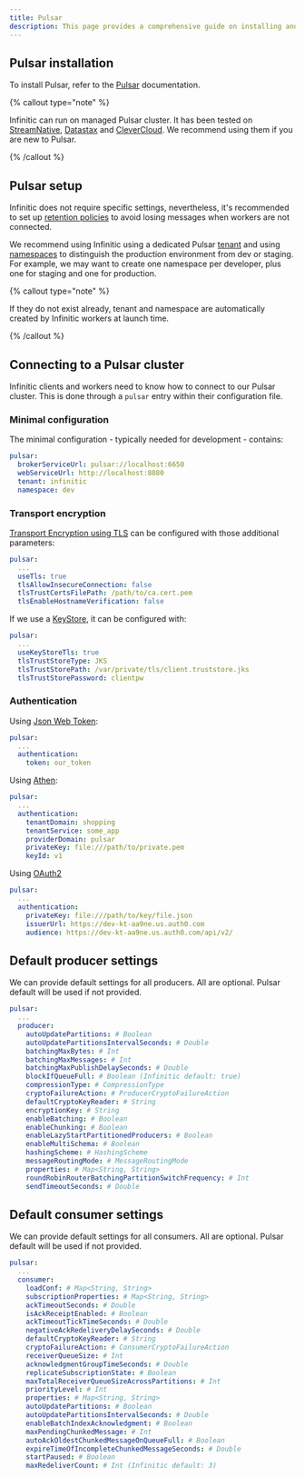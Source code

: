 ```yaml
---
title: Pulsar
description: This page provides a comprehensive guide on installing and setting up Apache Pulsar for use with Infinitic. It covers recommendations for managed Pulsar clusters, retention policies, and the creation of dedicated tenants and namespaces for environment separation. Additionally, it details the configuration needed to connect Infinitic clients and workers to a Pulsar cluster, including minimal setup for development, transport encryption, authentication methods, and default settings for producers and consumers to ensure reliable message handling.
---
```

## Pulsar installation

To install Pulsar, refer to the [Pulsar](http://pulsar.apache.org/docs/en/standalone/) documentation.

{% callout type="note"  %}

Infinitic can run on managed Pulsar cluster. It has been tested on [StreamNative](https://streamnative.io/), [Datastax](https://www.datastax.com/products/astra-streaming) and [CleverCloud](https://www.clever-cloud.com). We recommend using them if you are new to Pulsar.

{% /callout  %}

## Pulsar setup

Infinitic does not require specific settings, nevertheless, it's recommended to set up [retention policies](https://pulsar.apache.org/docs/en/cookbooks-retention-expiry/) to avoid losing messages when workers are not connected.

We recommend using Infinitic using a dedicated Pulsar [tenant](https://pulsar.apache.org/docs/en/concepts-multi-tenancy/#tenants) and using [namespaces](https://pulsar.apache.org/docs/en/concepts-multi-tenancy/#namespaces) to distinguish the production environment from dev or staging.
For example, we may want to create one namespace per developer, plus one for staging and one for production.

{% callout type="note"  %}

If they do not exist already, tenant and namespace are automatically created by Infinitic workers at launch time.

{% /callout  %}

## Connecting to a Pulsar cluster

Infinitic clients and workers need to know how to connect to our Pulsar cluster.
This is done through a `pulsar` entry within their configuration file.

### Minimal configuration

The minimal configuration - typically needed for development - contains:

```yaml
pulsar:
  brokerServiceUrl: pulsar://localhost:6650
  webServiceUrl: http://localhost:8080
  tenant: infinitic
  namespace: dev
```

### Transport encryption

[Transport Encryption using TLS](https://pulsar.apache.org/docs/en/security-tls-transport/#client-configuration) can be configured with those additional parameters:

```yaml
pulsar:
  ...
  useTls: true
  tlsAllowInsecureConnection: false
  tlsTrustCertsFilePath: /path/to/ca.cert.pem
  tlsEnableHostnameVerification: false
```

If we use a [KeyStore](https://pulsar.apache.org/docs/en/security-tls-keystore/#configuring-clients), it can be configured with:

```yaml
pulsar:
  ...
  useKeyStoreTls: true
  tlsTrustStoreType: JKS
  tlsTrustStorePath: /var/private/tls/client.truststore.jks
  tlsTrustStorePassword: clientpw
```

### Authentication

Using [Json Web Token](https://pulsar.apache.org/docs/en/security-jwt/):

```yaml
pulsar:
  ...
  authentication:
    token: our_token

```

Using [Athen](https://pulsar.apache.org/docs/en/security-athenz/#configure-clients-for-athenz):

```yaml
pulsar:
  ...
  authentication:
    tenantDomain: shopping
    tenantService: some_app
    providerDomain: pulsar
    privateKey: file:///path/to/private.pem
    keyId: v1
```

Using [OAuth2](https://pulsar.apache.org/docs/en/security-oauth2/#pulsar-client)

```yaml
pulsar:
  ...
  authentication:
    privateKey: file:///path/to/key/file.json
    issuerUrl: https://dev-kt-aa9ne.us.auth0.com
    audience: https://dev-kt-aa9ne.us.auth0.com/api/v2/
```

## Default producer settings

We can provide default settings for all producers. All are optional. Pulsar default will be used if not provided.

```yaml
pulsar:
  ...
  producer:
    autoUpdatePartitions: # Boolean
    autoUpdatePartitionsIntervalSeconds: # Double
    batchingMaxBytes: # Int
    batchingMaxMessages: # Int
    batchingMaxPublishDelaySeconds: # Double
    blockIfQueueFull: # Boolean (Infinitic default: true)
    compressionType: # CompressionType
    cryptoFailureAction: # ProducerCryptoFailureAction
    defaultCryptoKeyReader: # String
    encryptionKey: # String
    enableBatching: # Boolean
    enableChunking: # Boolean
    enableLazyStartPartitionedProducers: # Boolean
    enableMultiSchema: # Boolean
    hashingScheme: # HashingScheme
    messageRoutingMode: # MessageRoutingMode
    properties: # Map<String, String>
    roundRobinRouterBatchingPartitionSwitchFrequency: # Int
    sendTimeoutSeconds: # Double
```

## Default consumer settings

We can provide default settings for all consumers. All are optional. Pulsar default will be used if not provided.

```yaml
pulsar:
  ...
  consumer:
    loadConf: # Map<String, String>
    subscriptionProperties: # Map<String, String>
    ackTimeoutSeconds: # Double
    isAckReceiptEnabled: # Boolean
    ackTimeoutTickTimeSeconds: # Double
    negativeAckRedeliveryDelaySeconds: # Double
    defaultCryptoKeyReader: # String
    cryptoFailureAction: # ConsumerCryptoFailureAction
    receiverQueueSize: # Int
    acknowledgmentGroupTimeSeconds: # Double
    replicateSubscriptionState: # Boolean
    maxTotalReceiverQueueSizeAcrossPartitions: # Int
    priorityLevel: # Int
    properties: # Map<String, String>
    autoUpdatePartitions: # Boolean
    autoUpdatePartitionsIntervalSeconds: # Double
    enableBatchIndexAcknowledgment: # Boolean
    maxPendingChunkedMessage: # Int
    autoAckOldestChunkedMessageOnQueueFull: # Boolean
    expireTimeOfIncompleteChunkedMessageSeconds: # Double
    startPaused: # Boolean
    maxRedeliverCount: # Int (Infinitic default: 3)
```
